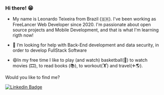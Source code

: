### Hi there! 😁

- My name is Leonardo Teixeira from Brazil (🇧🇷). I've been working as FreeLancer Web Developer since 2020. I'm passionate about open source projects and Mobile Development, and that is what I'm learning rigth now!

- 🤔 I’m looking for help with Back-End development and data security, in order to develop FullStack Software

- 😄In my free time I like to play (and watch) basketball(🏀) to watch movies (🎞️), to read books (📚), to workout(🏋️‍) and travel(✈🌎).

Would you like to find me?

[![Linkedin Badge](https://img.shields.io/badge/-LinkedIn-blue?style=flat-square&logo=Linkedin&logoColor=white&link=https://www.linkedin.com/in/leonardo-teixeira-dos-santos-59689a177/)](https://www.linkedin.com/in/leonardo-teixeira-dos-santos-59689a177/)


<!--
**LeoTexx/LeoTexx** is a ✨ _special_ ✨ repository because its `README.md` (this file) appears on your GitHub profile.

